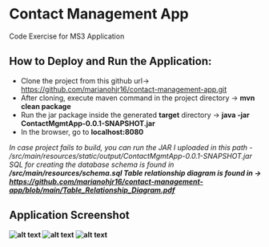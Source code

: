 # Contact Management App
Code Exercise for MS3 Application

## How to Deploy and Run the Application:
 - Clone the project from this github url-> https://github.com/marianohjr16/contact-management-app.git
 - After cloning, execute maven command in the project directory -> **mvn clean package**
 - Run the jar package inside the generated **target** directory -> **java -jar ContactMgmtApp-0.0.1-SNAPSHOT.jar**
 - In the browser, go to **localhost:8080**
 
  *In case project fails to build, you can run the JAR I uploaded in this path - /src/main/resources/static/output/ContactMgmtApp-0.0.1-SNAPSHOT.jar*
  *SQL for creating the database schema is found in <strong>/src/main/resources/schema.sql<strong>*
  *Table relationship diagram is found in -> https://github.com/marianohjr16/contact-management-app/blob/main/Table_Relationship_Diagram.pdf*
 
## Application Screenshot
 ![alt text](https://github.com/marianohjr16/contact-management-app/tree/main/src/main/resources/static/md-img/searchpage.JPG?raw=true)
 ![alt text](https://github.com/marianohjr16/contact-management-app/tree/main/src/main/resources/static/md-img/new-contact.JPG?raw=true)
 ![alt text](https://github.com/marianohjr16/contact-management-app/tree/main/src/main/resources/static/md-img/upd-contact.JPG?raw=true)
